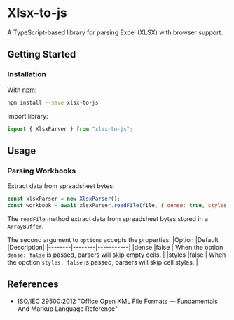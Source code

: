 # Xlsx-to-js

A TypeScript-based library for parsing Excel (XLSX) with browser support.

## Getting Started
### Installation

With [npm](https://www.npmjs.com/package/xlsx-to-js):

```bash
npm install --save xlsx-to-js
```
Import library:
```javascript
import { XlsxParser } from "xlsx-to-js";
```
## Usage

### Parsing Workbooks

Extract data from spreadsheet bytes
```javascript
const xlsxParser = new XlsxParser();
const workbook = await xlsxParser.readFile(file, { dense: true, styles: true });
```
The `readFile` method extract data from spreadsheet bytes stored in a `ArrayBuffer`.

The second argument to `options` accepts the properties:
|Option  |Default |Description|
|--------|--------|-----------|
|dense   |false   | When the option `dense: false` is passed, parsers will skip empty cells. |
|styles  |false   | When the opction `styles: false` is passed, parsers will skip cell styles. |


## References
- ISO/IEC 29500:2012 "Office Open XML File Formats — Fundamentals And Markup Language Reference"
